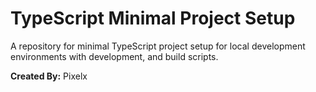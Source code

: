 # TypeScript Minimal Project Setup

A repository for minimal TypeScript project setup for local development environments with development, and build scripts.

**Created By:** Pixelx
